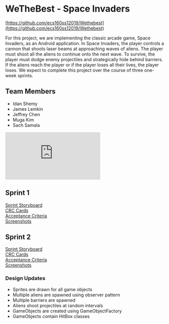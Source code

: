 # WeTheBest - Space Invaders
[https://github.com/ecs160ss12019/Wethebest](https://github.com/ecs160ss12019/Wethebest)

For this project, we are implementing the classic arcade game, Space Invaders, as an Android application. In Space Invaders, the player controls a cannon that shoots laser beams at approaching waves of aliens. The player must shoot all the aliens to continue onto the next wave. To survive, the player must dodge enemy projectiles and strategically hide behind barriers. If the aliens reach the player or if the player loses all their lives, the player loses.  We expect to complete this project over the course of three one-week sprints.

## Team Members
* Idan Shemy
* James Lemkin
* Jeffrey Chen
* Muga Kim
* Sach Samala

![Design Document](https://github.com/ecs160ss12019/Wethebest/blob/master/DesignDocument.md)  

## Sprint 1
[Sprint Storyboard](https://github.com/ecs160ss12019/Wethebest/blob/master/Sprint1/Sprint_Storyboard.png)  
[CRC Cards](https://github.com/ecs160ss12019/Wethebest/blob/master/Sprint1/CRC_Cards.png)   
[Acceptance Criteria](https://github.com/ecs160ss12019/Wethebest/blob/master/Sprint1/Acceptance_Criteria.md)  
[Screenshots](https://github.com/ecs160ss12019/Wethebest/blob/master/Sprint1/Screenshots.md)  

## Sprint 2
[Sprint Storyboard](https://github.com/ecs160ss12019/Wethebest/blob/master/Sprint2/Sprint_Storyboard.png)  
[CRC Cards](https://github.com/ecs160ss12019/Wethebest/blob/master/Sprint2/CRC_Cards.png)  
[Acceptance Criteria](https://github.com/ecs160ss12019/Wethebest/blob/master/Sprint2/Acceptance_Criteria.md)  
[Screenshots](https://github.com/ecs160ss12019/Wethebest/blob/master/Sprint2/Screenshots.md)  

### Design Updates
* Sprites are drawn for all game objects
* Multiple aliens are spawned using observer pattern
* Multiple barriers are spawned
* Aliens shoot projectiles at random intervals
* GameObjects are created using GameObjectFactory
* GameObjects contain HitBox classes
